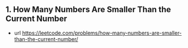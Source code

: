 ## 1. How Many Numbers Are Smaller Than the Current Number

* url https://leetcode.com/problems/how-many-numbers-are-smaller-than-the-current-number/
